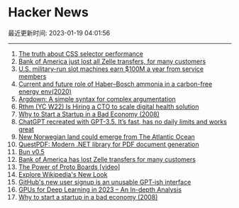 # Hacker News

最近更新时间: 2023-01-19 04:01:56

--- 
1. [The truth about CSS selector performance](https://blogs.windows.com/msedgedev/2023/01/17/the-truth-about-css-selector-performance/) 
2. [Bank of America just lost all Zelle transfers, for many customers](https://old.reddit.com/r/personalfinance/comments/10f8042/bank_of_america_just_lost_all_zelle_transfers_for/) 
3. [U.S. military-run slot machines earn $100M a year from service members](https://www.npr.org/2022/07/31/1110882487/dod-slot-machines-overseas-bases) 
4. [Current and future role of Haber–Bosch ammonia in a carbon-free energy env(2020)](https://pubs.rsc.org/en/content/articlehtml/2020/ee/c9ee02873k) 
5. [Argdown: A simple syntax for complex argumentation](https://github.com/christianvoigt/argdown) 
6. [Rthm (YC W22) Is Hiring a CTO to scale digital health solution](https://www.ycombinator.com/companies/rthm/jobs/ky46MD3-cto-with-experience-scaling-digital-health-technologies) 
7. [Why to Start a Startup in a Bad Economy (2008)](http://paulgraham.com/badeconomy.html) 
8. [ChatGPT recreated with GPT-3.5. It’s fast, has no daily limits and works great](https://github.com/karfly/chatgpt_telegram_bot) 
9. [New Norwegian land could emerge from The Atlantic Ocean](https://sciencenorway.no/geology-seabed-volcanoes/new-norwegian-land-could-emerge-from-the-atlantic-ocean/2139271) 
10. [QuestPDF: Modern .NET library for PDF document generation](https://github.com/QuestPDF/QuestPDF) 
11. [Bun v0.5](https://bun.sh/blog/bun-v0.5.0) 
12. [Bank of America has lost Zelle transfers for many customers](https://old.reddit.com/r/personalfinance/comments/10f8042/bank_of_america_just_lost_all_zelle_transfers_for/) 
13. [The Power of Proto Boards [video]](https://www.youtube.com/watch?v=A5BXMILt49s) 
14. [Explore Wikipedia's New Look](https://wikimediafoundation.org/wikipedia-desktop/) 
15. [GitHub's new user signup is an unusable GPT-ish interface](https://github.com/signup) 
16. [GPUs for Deep Learning in 2023 – An In-depth Analysis](https://timdettmers.com/2023/01/16/which-gpu-for-deep-learning/) 
17. [Why to start a startup in a bad economy (2008)](http://paulgraham.com/badeconomy.html) 
